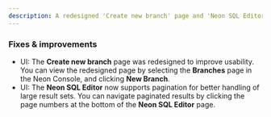 ```yaml
---
description: A redesigned 'Create new branch' page and 'Neon SQL Editor' pagination for large result sets
---
```


### Fixes & improvements

- UI: The **Create new branch** page was redesigned to improve usability. You can view the redesigned page by selecting the **Branches** page in the Neon Console, and clicking **New Branch**.
- UI: The **Neon SQL Editor** now supports pagination for better handling of large result sets. You can navigate paginated results by clicking the page numbers at the bottom of the **Neon SQL Editor** page. 
